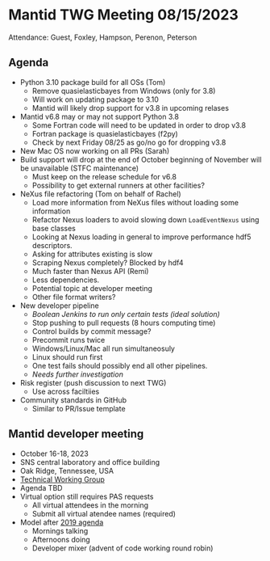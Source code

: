 
# Mantid TWG Meeting 08/15/2023
Attendance: Guest, Foxley, Hampson, Perenon, Peterson

## Agenda
- Python 3.10 package build for all OSs (Tom)
  - Remove quasielasticbayes from Windows (only for 3.8)
  - Will work on updating package to 3.10
  - Mantid will likely drop support for v3.8 in upcoming relases
- Mantid v6.8 may or may not support Python 3.8
  - Some Fortran code will need to be updated in order to drop v3.8
  - Fortran package is quasielasticbayes (f2py)
  - Check by next Friday 08/25 as go/no go for dropping v3.8
- New Mac OS now working on all PRs (Sarah)
- Build support will drop at the end of October beginning of November will be unavailable (STFC maintenance)
  - Must keep on the release schedule for v6.8
  - Possibility to get external runners at other facilities?
- NeXus file refactoring (Tom on behalf of Rachel)
  - Load more information from NeXus files without loading some information
  - Refactor Nexus loaders to avoid slowing down `LoadEventNexus` using base classes
  - Looking at Nexus loading in general to improve performance hdf5 descriptors.
  - Asking for attributes existing is slow
  - Scraping Nexus completely? Blocked by hdf4
  - Much faster than Nexus API (Remi)
  - Less dependencies.
  - Potential topic at developer meeting
  - Other file format writers?
- New developer pipeline
  - *Boolean Jenkins to run only certain tests (ideal solution)*
  - Stop pushing to pull requests (8 hours computing time)
  - Control builds by commit message?
  - Precommit runs twice
  - Windows/Linux/Mac all run simultaneosuly
  - Linux should run first
  - One test fails should possibly end all other pipelines.
  - *Needs further investigation*
- Risk register (push discussion to next TWG)
  - Use across faciltiies
- Community standards in GitHub
  - Similar to PR/Issue template
 
## Mantid developer meeting
- October 16-18, 2023
- SNS central laboratory and office building
- Oak Ridge, Tennessee, USA
- [Technical Working Group](https://github.com/mantidproject/governance/tree/main/technical-working-group)
- Agenda TBD
- Virtual option still requires PAS requests
   - All virtual attendees in the morning
   - Submit all virtual atendee names (required)
- Model after [2019 agenda](https://archive.mantidproject.org/Category_Developer_Workshop_2019.html)
  - Mornings talking
  - Afternoons doing
  - Developer mixer (advent of code working round robin)
